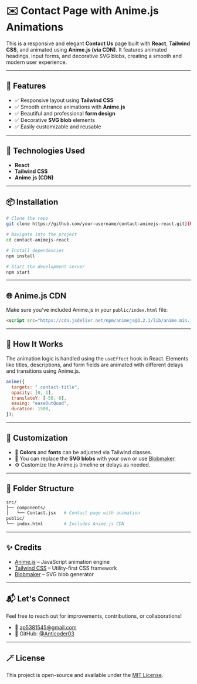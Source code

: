

# ✉️ Contact Page with Anime.js Animations

This is a responsive and elegant **Contact Us** page built with **React**, **Tailwind CSS**, and animated using **Anime.js (via CDN)**. It features animated headings, input forms, and decorative SVG blobs, creating a smooth and modern user experience.

---

## 🚀 Features

* ✅ Responsive layout using **Tailwind CSS**
* ✅ Smooth entrance animations with **Anime.js**
* ✅ Beautiful and professional **form design**
* ✅ Decorative **SVG blob** elements
* ✅ Easily customizable and reusable


---

## 🔧 Technologies Used

* **React**
* **Tailwind CSS**
* **Anime.js (CDN)**

---

## 📦 Installation

```bash
# Clone the repo
git clone https://github.com/your-username/contact-animejs-react.git](https://github.com/Anticoder03/clothe-site.git

# Navigate into the project
cd contact-animejs-react

# Install dependencies
npm install

# Start the development server
npm start
```

---

## 🌐 Anime.js CDN

Make sure you've included Anime.js in your `public/index.html` file:

```html
<script src="https://cdn.jsdelivr.net/npm/animejs@3.2.1/lib/anime.min.js"></script>
```

---

## 🧠 How It Works

The animation logic is handled using the `useEffect` hook in React. Elements like titles, descriptions, and form fields are animated with different delays and transitions using Anime.js.

```js
anime({
  targets: ".contact-title",
  opacity: [0, 1],
  translateY: [-50, 0],
  easing: "easeOutQuad",
  duration: 1500,
});
```

---

## 🎨 Customization

* 🎯 **Colors** and **fonts** can be adjusted via Tailwind classes.
* 🔄 You can replace the **SVG blobs** with your own or use [Blobmaker](https://www.blobmaker.app/).
* ⚙️ Customize the Anime.js timeline or delays as needed.

---

## 📁 Folder Structure

```bash
src/
├── components/
│   └── Contact.jsx   # Contact page with animation
public/
└── index.html        # Includes Anime.js CDN
```

---

## ✨ Credits

* [Anime.js](https://animejs.com/) – JavaScript animation engine
* [Tailwind CSS](https://tailwindcss.com/) – Utility-first CSS framework
* [Blobmaker](https://www.blobmaker.app/) – SVG blob generator

---

## 📬 Let's Connect

Feel free to reach out for improvements, contributions, or collaborations!

* 📧 [ap5381545@gmail.com](mailto:ap3581545@gmail.com)
* 🐙 GitHub: [@Anticoder03](https://github.com/Anticoder03)

---

## 🪄 License

This project is open-source and available under the [MIT License](LICENSE).


